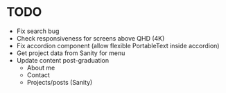 # TODO

- Fix search bug
- Check responsiveness for screens above QHD (4K)
- Fix accordion component (allow flexible PortableText inside accordion)
- Get project data from Sanity for menu
- Update content post-graduation
  - About me
  - Contact
  - Projects/posts (Sanity)
